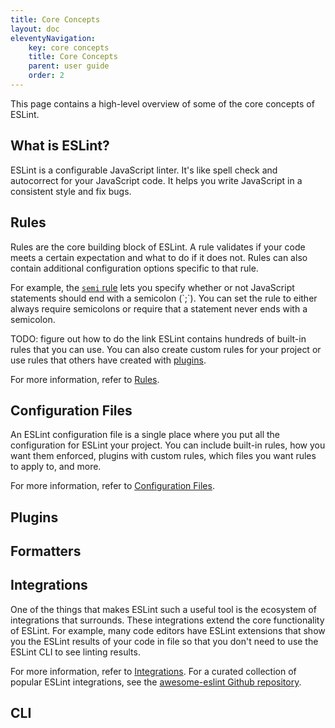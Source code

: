 ```yaml
---
title: Core Concepts
layout: doc
eleventyNavigation:
    key: core concepts
    title: Core Concepts
    parent: user guide
    order: 2 
---
```


This page contains a high-level overview of some of the core concepts of ESLint.

## What is ESLint?

ESLint is a configurable JavaScript linter. It's like spell check and autocorrect
for your JavaScript code. It helps you write JavaScript in a consistent style
and fix bugs.

## Rules

Rules are the core building block of ESLint. A rule validates if your code meets a
certain expectation and what to do if it does not.
Rules can also contain additional configuration options specific to that rule.

For example, the [`semi` rule](../rules/semi.md`) lets you specify whether or not
JavaScript statements should end with a semicolon (`;`).
You can set the rule to either always require semicolons or require that a statement
never ends with a semicolon.

TODO: figure out how to do the link
ESLint contains hundreds of built-in rules that you can use.
You can also create custom rules for your project or use rules that others have
created with [plugins](#plugins).

For more information, refer to [Rules](../pages/rules.md).

## Configuration Files

An ESLint configuration file is a single place where you put all the configuration
for ESLint your project. You can include built-in rules, how you want them enforced,
plugins with custom rules, which files you want rules to apply to, and more.

For more information, refer to [Configuration Files](./configuring/configuration-files.md).

## Plugins

## Formatters

## Integrations

One of the things that makes ESLint such a useful tool is the ecosystem of integrations
that surrounds. These integrations extend the core functionality of ESLint.
For example, many code editors have ESLint extensions that show you the ESLint results
of your code in file so that you don't need to use the ESLint CLI to see linting
results.

For more information, refer to [Integrations](./integrations.md).
For a curated collection of popular ESLint integrations,
see the [awesome-eslint Github repository](https://github.com/dustinspecker/awesome-eslint).

## CLI
